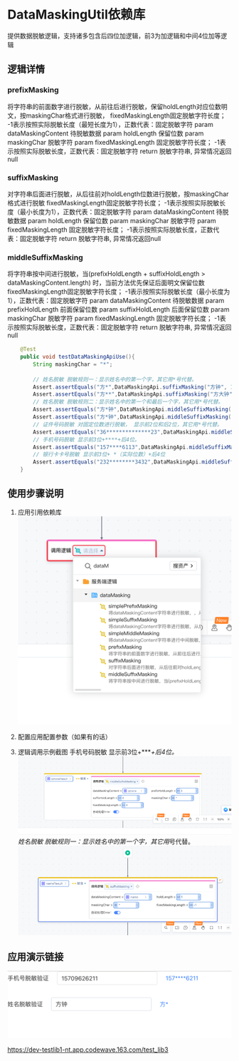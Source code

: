 # DataMaskingUtil依赖库
提供数据脱敏逻辑，支持诸多包含后四位加逻辑，前3为加逻辑和中间4位加等逻辑
## 逻辑详情
### prefixMasking
将字符串的前面数字进行脱敏，从前往后进行脱敏，保留holdLength对应位数明文，按maskingChar格式进行脱敏，
fixedMaskingLength固定脱敏字符长度； -1表示按照实际脱敏长度（最短长度为1），正数代表：固定脱敏字符
param dataMaskingContent 待脱敏数据
param holdLength 保留位数
param maskingChar 脱敏字符
param fixedMaskingLength 固定脱敏字符长度； -1表示按照实际脱敏长度，正数代表：固定脱敏字符
return 脱敏字符串, 异常情况返回null

### suffixMasking

对字符串后面进行脱敏，从后往前对holdLength位数进行脱敏，按maskingChar格式进行脱敏
fixedMaskingLength固定脱敏字符长度； -1表示按照实际脱敏长度（最小长度为1），正数代表：固定脱敏字符
param dataMaskingContent 待脱敏数据
param holdLength 保留位数
param maskingChar 脱敏字符
param fixedMaskingLength 固定脱敏字符长度； -1表示按照实际脱敏长度，正数代表：固定脱敏字符
return 脱敏字符串, 异常情况返回null

### middleSuffixMasking

将字符串按中间进行脱敏，当(prefixHoldLength + suffixHoldLength > dataMaskingContent.length) 时，当前方法优先保证后面明文保留位数
fixedMaskingLength固定脱敏字符长度； -1表示按照实际脱敏长度（最小长度为1），正数代表：固定脱敏字符
param dataMaskingContent 待脱敏数据
param prefixHoldLength 前面保留位数
param suffixHoldLength 后面保留位数
param maskingChar 脱敏字符
param fixedMaskingLength 固定脱敏字符长度； -1表示按照实际脱敏长度，正数代表：固定脱敏字符
return 脱敏字符串, 异常情况返回null

```java
    @Test
    public void testDataMaskingApiUse(){
        String maskingChar = "*";

        // 姓名脱敏 脱敏规则一：显示姓名中的第一个字，其它用*号代替。
        Assert.assertEquals("方*",DataMaskingApi.suffixMasking("方钟", 1, maskingChar, -1));
        Assert.assertEquals("方**",DataMaskingApi.suffixMasking("方大钟", 1, maskingChar, -1));
        // 姓名脱敏 脱敏规则二：显示姓名中的第一个和最后一个字，其它用*号代替。
        Assert.assertEquals("方*钟",DataMaskingApi.middleSuffixMasking("方钟", 1, 1,  maskingChar, -1));
        Assert.assertEquals("方*钟",DataMaskingApi.middleSuffixMasking("方大钟", 1, 1,  maskingChar, -1));
        // 证件号码脱敏 对固定位数进行脱敏， 显示前2位和后2位，其它用*号代替。
        Assert.assertEquals("36**************23",DataMaskingApi.middleSuffixMasking("362322199702130023", 2, 2,  maskingChar, -1));
        // 手机号码脱敏 显示前3位+****+后4位。
        Assert.assertEquals("157****6113",DataMaskingApi.middleSuffixMasking("15709626113", 3, 4,  maskingChar, -1));
        // 银行卡卡号脱敏 显示前3位+ *（实际位数）+后4位
        Assert.assertEquals("232********3432",DataMaskingApi.middleSuffixMasking("232323432423432", 3, 4,  maskingChar, -1));
    }
```

## 使用步骤说明

1.  应用引用依赖库
![img_1.png](img_1.png)
2.  配置应用配置参数（如果有的话）

3.  逻辑调用示例截图
    手机号码脱敏 显示前3位+****+后4位。
    ![img.png](img.png)
    姓名脱敏 脱敏规则一：显示姓名中的第一个字，其它用*号代替。
    ![img_3.png](img_3.png)



## 应用演示链接
![img_5.png](img_5.png)

https://dev-testlib1-nt.app.codewave.163.com/test_lib3
